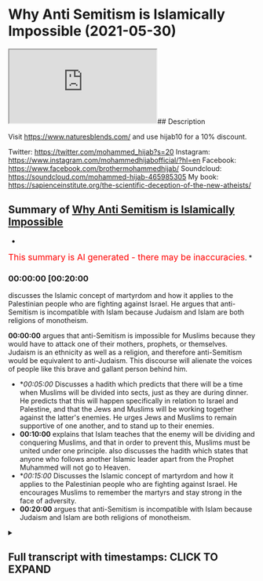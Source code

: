 # Why Anti Semitism is Islamically Impossible (2021-05-30)

<iframe loading='lazy' src='https://www.youtube.com/embed/pYObHod61eQ'></iframe>## Description

Visit https://www.naturesblends.com/ and use hijab10 for a 10% discount. 

Twitter: https://twitter.com/mohammed_hijab?s=20
Instagram: https://www.instagram.com/mohammedhijabofficial/?hl=en
Facebook: https://www.facebook.com/brothermohammedhijab/
Soundcloud: https://soundcloud.com/mohammed-hijab-465985305
My book: https://sapienceinstitute.org/the-scientific-deception-of-the-new-atheists/

## Summary of [Why Anti Semitism is Islamically Impossible](https://www.youtube.com/watch?v=pYObHod61eQ)


*

<span style="color:red; font-size:125%">This summary is AI generated - there may be inaccuracies</span>. [](/)*

### <a onclick="modifyYTiframeseektime('1200')">00:00:00 [00:20:00</a>

discusses the Islamic concept of martyrdom and how it applies to the Palestinian people who are fighting against Israel. He argues that anti-Semitism is incompatible with Islam because Judaism and Islam are both religions of monotheism.

**<a onclick="modifyYTiframeseektime('0')">00:00:00</a>** argues that anti-Semitism is impossible for Muslims because they would have to attack one of their mothers, prophets, or themselves. Judaism is an ethnicity as well as a religion, and therefore anti-Semitism would be equivalent to anti-Judaism. This discourse will alienate the voices of people like this brave and gallant person behind him.
* **<a onclick="modifyYTiframeseektime('300')">00:05:00</a>* Discusses a hadith which predicts that there will be a time when Muslims will be divided into sects, just as they are during dinner. He predicts that this will happen specifically in relation to Israel and Palestine, and that the Jews and Muslims will be working together against the latter's enemies. He urges Jews and Muslims to remain supportive of one another, and to stand up to their enemies.
* **<a onclick="modifyYTiframeseektime('600')">00:10:00</a>** explains that Islam teaches that the enemy will be dividing and conquering Muslims, and that in order to prevent this, Muslims must be united under one principle. also discusses the hadith which states that anyone who follows another Islamic leader apart from the Prophet Muhammed will not go to Heaven.
* **<a onclick="modifyYTiframeseektime('900')">00:15:00</a>* Discusses the Islamic concept of martyrdom and how it applies to the Palestinian people who are fighting against Israel. He encourages Muslims to remember the martyrs and stay strong in the face of adversity.
* **<a onclick="modifyYTiframeseektime('1200')">00:20:00</a>** argues that anti-Semitism is incompatible with Islam because Judaism and Islam are both religions of monotheism.

<details><summary><h2>Full transcript with timestamps: CLICK TO EXPAND</h2></summary>

<a onclick="modifyYTiframeseektime('0)')">0:00:00 historical to suggest that when the</a>
<a onclick="modifyYTiframeseektime('3)')">0:00:03 muslims are in charge</a>
<a onclick="modifyYTiframeseektime('5)')">0:00:05 that they demonize and ostracize and</a>
<a onclick="modifyYTiframeseektime('8)')">0:00:08 alienate</a>
<a onclick="modifyYTiframeseektime('8)')">0:00:08 and are unjust towards jewish people</a>
<a onclick="modifyYTiframeseektime('11)')">0:00:11 that we will never</a>
<a onclick="modifyYTiframeseektime('12)')">0:00:12 accept bernard lewis who is an</a>
<a onclick="modifyYTiframeseektime('15)')">0:00:15 orientalist</a>
<a onclick="modifyYTiframeseektime('16)')">0:00:16 against against the muslims really he's</a>
<a onclick="modifyYTiframeseektime('18)')">0:00:18 an orientalist he even admits</a>
<a onclick="modifyYTiframeseektime('21)')">0:00:21 that the kind of catastrophes that we</a>
<a onclick="modifyYTiframeseektime('23)')">0:00:23 saw</a>
<a onclick="modifyYTiframeseektime('25)')">0:00:25 in europe from the pogroms on the</a>
<a onclick="modifyYTiframeseektime('27)')">0:00:27 holocaust</a>
<a onclick="modifyYTiframeseektime('28)')">0:00:28 and the spanish inquisition in 1492</a>
<a onclick="modifyYTiframeseektime('31)')">0:00:31 there is no equivalent of that in the</a>
<a onclick="modifyYTiframeseektime('33)')">0:00:33 muslim world</a>
<a onclick="modifyYTiframeseektime('35)')">0:00:35 there is no equivalent in that you know</a>
<a onclick="modifyYTiframeseektime('37)')">0:00:37 why because the muslims did have</a>
<a onclick="modifyYTiframeseektime('40)')">0:00:40 respect and give it to the jewish people</a>
<a onclick="modifyYTiframeseektime('43)')">0:00:43 some people they say what about the</a>
<a onclick="modifyYTiframeseektime('44)')">0:00:44 jizya</a>
<a onclick="modifyYTiframeseektime('45)')">0:00:45 the jizya under all schools of thor</a>
<a onclick="modifyYTiframeseektime('48)')">0:00:48 is even less payment than the zakat but</a>
<a onclick="modifyYTiframeseektime('51)')">0:00:51 many people don't know that</a>
<a onclick="modifyYTiframeseektime('52)')">0:00:52 what is the discriminatory tax you're</a>
<a onclick="modifyYTiframeseektime('54)')">0:00:54 talking about</a>
<a onclick="modifyYTiframeseektime('56)')">0:00:56 it's not a discriminatory tax when it's</a>
<a onclick="modifyYTiframeseektime('58)')">0:00:58 less than the tax that the muslims have</a>
<a onclick="modifyYTiframeseektime('60)')">0:01:00 to pay</a>
<a onclick="modifyYTiframeseektime('61)')">0:01:01 and so these fallacies and misnomers and</a>
<a onclick="modifyYTiframeseektime('63)')">0:01:03 misconceptions</a>
<a onclick="modifyYTiframeseektime('65)')">0:01:05 about muslim jewish living is false</a>
<a onclick="modifyYTiframeseektime('69)')">0:01:09 and we say in fact the of the two</a>
<a onclick="modifyYTiframeseektime('71)')">0:01:11 abrahamic religions that are probably</a>
<a onclick="modifyYTiframeseektime('73)')">0:01:13 most close to one another</a>
<a onclick="modifyYTiframeseektime('75)')">0:01:15 in terms of theology especially as it</a>
<a onclick="modifyYTiframeseektime('77)')">0:01:17 relates to god</a>
<a onclick="modifyYTiframeseektime('78)')">0:01:18 islam and judaism are very very close</a>
<a onclick="modifyYTiframeseektime('82)')">0:01:22 we believe in moses we believe in dawood</a>
<a onclick="modifyYTiframeseektime('85)')">0:01:25 david</a>
<a onclick="modifyYTiframeseektime('86)')">0:01:26 we believe in solomon we believe in all</a>
<a onclick="modifyYTiframeseektime('88)')">0:01:28 of those prophets we believe in all of</a>
<a onclick="modifyYTiframeseektime('89)')">0:01:29 them</a>
<a onclick="modifyYTiframeseektime('90)')">0:01:30 and we respect them and we love them and</a>
<a onclick="modifyYTiframeseektime('93)')">0:01:33 in fact we cannot even be muslims</a>
<a onclick="modifyYTiframeseektime('94)')">0:01:34 without them</a>
<a onclick="modifyYTiframeseektime('96)')">0:01:36 and so therefore there shouldn't be this</a>
<a onclick="modifyYTiframeseektime('98)')">0:01:38 kind of friction between</a>
<a onclick="modifyYTiframeseektime('100)')">0:01:40 jewish people and zionists and sorry</a>
<a onclick="modifyYTiframeseektime('104)')">0:01:44 jewish people and muslims let me tell</a>
<a onclick="modifyYTiframeseektime('106)')">0:01:46 you something</a>
<a onclick="modifyYTiframeseektime('107)')">0:01:47 some of these individuals say the</a>
<a onclick="modifyYTiframeseektime('108)')">0:01:48 following they say muslims keep it</a>
<a onclick="modifyYTiframeseektime('110)')">0:01:50 closer bro</a>
<a onclick="modifyYTiframeseektime('111)')">0:01:51 some people say yes some people say that</a>
<a onclick="modifyYTiframeseektime('114)')">0:01:54 muslims are anti-semitic</a>
<a onclick="modifyYTiframeseektime('116)')">0:01:56 and i say to them how is it possible</a>
<a onclick="modifyYTiframeseektime('119)')">0:01:59 that muslims can be anti-semitic</a>
<a onclick="modifyYTiframeseektime('121)')">0:02:01 when one of the wives of the prophet</a>
<a onclick="modifyYTiframeseektime('124)')">0:02:04 sophia</a>
<a onclick="modifyYTiframeseektime('125)')">0:02:05 was a jew she was jewish from a jewish</a>
<a onclick="modifyYTiframeseektime('129)')">0:02:09 lineage of aaron</a>
<a onclick="modifyYTiframeseektime('130)')">0:02:10 there's no doubt about that and in fact</a>
<a onclick="modifyYTiframeseektime('132)')">0:02:12 in one occasion</a>
<a onclick="modifyYTiframeseektime('134)')">0:02:14 she was being abused by some of the</a>
<a onclick="modifyYTiframeseektime('136)')">0:02:16 other wives of the prophet</a>
<a onclick="modifyYTiframeseektime('138)')">0:02:18 because of her jewishness and the</a>
<a onclick="modifyYTiframeseektime('140)')">0:02:20 prophet stuck up for her</a>
<a onclick="modifyYTiframeseektime('142)')">0:02:22 telling her to reference her lineage as</a>
<a onclick="modifyYTiframeseektime('144)')">0:02:24 a point</a>
<a onclick="modifyYTiframeseektime('145)')">0:02:25 of honor tell them that your</a>
<a onclick="modifyYTiframeseektime('149)')">0:02:29 uncle is aaron who is a prophet</a>
<a onclick="modifyYTiframeseektime('152)')">0:02:32 he said anti-semitism is impossible</a>
<a onclick="modifyYTiframeseektime('156)')">0:02:36 for muslims because to be anti-semitic</a>
<a onclick="modifyYTiframeseektime('158)')">0:02:38 we would have to attack one of our</a>
<a onclick="modifyYTiframeseektime('160)')">0:02:40 mothers the mothers of the believers</a>
<a onclick="modifyYTiframeseektime('162)')">0:02:42 who is in fact more than this they'd had</a>
<a onclick="modifyYTiframeseektime('166)')">0:02:46 to attack one of our prophets</a>
<a onclick="modifyYTiframeseektime('168)')">0:02:48 who is moses how can you be anti-semitic</a>
<a onclick="modifyYTiframeseektime('171)')">0:02:51 how could you not like</a>
<a onclick="modifyYTiframeseektime('172)')">0:02:52 how could you hate jewish people based</a>
<a onclick="modifyYTiframeseektime('174)')">0:02:54 on their jewishness</a>
<a onclick="modifyYTiframeseektime('175)')">0:02:55 based on their ethnicity how can you do</a>
<a onclick="modifyYTiframeseektime('178)')">0:02:58 that</a>
<a onclick="modifyYTiframeseektime('178)')">0:02:58 when our prophets came from a jewish</a>
<a onclick="modifyYTiframeseektime('182)')">0:03:02 lineage</a>
<a onclick="modifyYTiframeseektime('183)')">0:03:03 it's not possible remember judaism is an</a>
<a onclick="modifyYTiframeseektime('186)')">0:03:06 ethno-religious</a>
<a onclick="modifyYTiframeseektime('187)')">0:03:07 construct it's an ethnicity as well as a</a>
<a onclick="modifyYTiframeseektime('190)')">0:03:10 religion</a>
<a onclick="modifyYTiframeseektime('191)')">0:03:11 so we say this we say the attempts of</a>
<a onclick="modifyYTiframeseektime('194)')">0:03:14 the mainstream media</a>
<a onclick="modifyYTiframeseektime('197)')">0:03:17 and the propagandist the zionist</a>
<a onclick="modifyYTiframeseektime('198)')">0:03:18 propagandist to try and conflate</a>
<a onclick="modifyYTiframeseektime('201)')">0:03:21 zionism with anti-semitism</a>
<a onclick="modifyYTiframeseektime('204)')">0:03:24 is only dangerous for them because you</a>
<a onclick="modifyYTiframeseektime('208)')">0:03:28 are opening the door</a>
<a onclick="modifyYTiframeseektime('210)')">0:03:30 to more serious crimes of anti-semitic</a>
<a onclick="modifyYTiframeseektime('212)')">0:03:32 feminism to be open</a>
<a onclick="modifyYTiframeseektime('214)')">0:03:34 and you're not going to be able to close</a>
<a onclick="modifyYTiframeseektime('216)')">0:03:36 that door it reminds me</a>
<a onclick="modifyYTiframeseektime('219)')">0:03:39 when you make a mockery out of rape and</a>
<a onclick="modifyYTiframeseektime('222)')">0:03:42 you say rape is and you define it in</a>
<a onclick="modifyYTiframeseektime('223)')">0:03:43 such a ridiculous way</a>
<a onclick="modifyYTiframeseektime('225)')">0:03:45 any kind of sexual thing then when the</a>
<a onclick="modifyYTiframeseektime('228)')">0:03:48 real rape</a>
<a onclick="modifyYTiframeseektime('228)')">0:03:48 happens then you are trivializing the</a>
<a onclick="modifyYTiframeseektime('233)')">0:03:53 pride of the rape</a>
<a onclick="modifyYTiframeseektime('234)')">0:03:54 the victim same thing here when the real</a>
<a onclick="modifyYTiframeseektime('237)')">0:03:57 anti-semitism happens</a>
<a onclick="modifyYTiframeseektime('239)')">0:03:59 you will be trivializing the plight of</a>
<a onclick="modifyYTiframeseektime('242)')">0:04:02 the jewish people in their communities</a>
<a onclick="modifyYTiframeseektime('243)')">0:04:03 who are in fact</a>
<a onclick="modifyYTiframeseektime('245)')">0:04:05 being attacked as a result of their</a>
<a onclick="modifyYTiframeseektime('247)')">0:04:07 ethnicity</a>
<a onclick="modifyYTiframeseektime('248)')">0:04:08 and because of what religion they decide</a>
<a onclick="modifyYTiframeseektime('249)')">0:04:09 to follow</a>
<a onclick="modifyYTiframeseektime('251)')">0:04:11 when you say that anti-semitism is</a>
<a onclick="modifyYTiframeseektime('253)')">0:04:13 equivalent to</a>
<a onclick="modifyYTiframeseektime('254)')">0:04:14 or anti-israelism anti-zionism is</a>
<a onclick="modifyYTiframeseektime('257)')">0:04:17 equivalent to anti-semitism</a>
<a onclick="modifyYTiframeseektime('259)')">0:04:19 we cannot accept that discourse and in</a>
<a onclick="modifyYTiframeseektime('262)')">0:04:22 fact doing so</a>
<a onclick="modifyYTiframeseektime('263)')">0:04:23 will alienate the voices of people like</a>
<a onclick="modifyYTiframeseektime('265)')">0:04:25 this behind me</a>
<a onclick="modifyYTiframeseektime('268)')">0:04:28 brave and gallant people brave and</a>
<a onclick="modifyYTiframeseektime('270)')">0:04:30 gallant people that have stood up for</a>
<a onclick="modifyYTiframeseektime('272)')">0:04:32 truth</a>
<a onclick="modifyYTiframeseektime('273)')">0:04:33 one of the things that one of the rabbis</a>
<a onclick="modifyYTiframeseektime('276)')">0:04:36 said</a>
<a onclick="modifyYTiframeseektime('278)')">0:04:38 one of the rabbis said he said that very</a>
<a onclick="modifyYTiframeseektime('280)')">0:04:40 interestingly is his perspective and his</a>
<a onclick="modifyYTiframeseektime('282)')">0:04:42 interpretation of the torah</a>
<a onclick="modifyYTiframeseektime('284)')">0:04:44 he said that we are in an exile he said</a>
<a onclick="modifyYTiframeseektime('287)')">0:04:47 and us trying to establish the state in</a>
<a onclick="modifyYTiframeseektime('289)')">0:04:49 1948</a>
<a onclick="modifyYTiframeseektime('291)')">0:04:51 we are trying to defy the exile of god</a>
<a onclick="modifyYTiframeseektime('294)')">0:04:54 and what's really interesting is that</a>
<a onclick="modifyYTiframeseektime('296)')">0:04:56 there is a verse in the quran</a>
<a onclick="modifyYTiframeseektime('299)')">0:04:59 there is actually a verse in the quran</a>
<a onclick="modifyYTiframeseektime('300)')">0:05:00 to that effect now some people say</a>
<a onclick="modifyYTiframeseektime('303)')">0:05:03 this is referring to the state of israel</a>
<a onclick="modifyYTiframeseektime('307)')">0:05:07 he says</a>
<a onclick="modifyYTiframeseektime('336)')">0:05:36 if you do good then that will be for</a>
<a onclick="modifyYTiframeseektime('338)')">0:05:38 yourself and if you do bad</a>
<a onclick="modifyYTiframeseektime('340)')">0:05:40 then that will be for it but when the</a>
<a onclick="modifyYTiframeseektime('342)')">0:05:42 second time comes</a>
<a onclick="modifyYTiframeseektime('345)')">0:05:45 and this is very interesting when they</a>
<a onclick="modifyYTiframeseektime('348)')">0:05:48 come</a>
<a onclick="modifyYTiframeseektime('348)')">0:05:48 into the masjid and what is it referring</a>
<a onclick="modifyYTiframeseektime('351)')">0:05:51 to here</a>
<a onclick="modifyYTiframeseektime('352)')">0:05:52 masjid al-aqsa when they come into the</a>
<a onclick="modifyYTiframeseektime('355)')">0:05:55 message for the second time</a>
<a onclick="modifyYTiframeseektime('357)')">0:05:57 and those who are arrogant there will be</a>
<a onclick="modifyYTiframeseektime('360)')">0:06:00 humiliated</a>
<a onclick="modifyYTiframeseektime('362)')">0:06:02 and they will go into the masjid and</a>
<a onclick="modifyYTiframeseektime('364)')">0:06:04 they will destroy</a>
<a onclick="modifyYTiframeseektime('366)')">0:06:06 that which has happened before some</a>
<a onclick="modifyYTiframeseektime('368)')">0:06:08 scholars say this</a>
<a onclick="modifyYTiframeseektime('369)')">0:06:09 is talking about the present state of</a>
<a onclick="modifyYTiframeseektime('371)')">0:06:11 israel and that there will be a conquest</a>
<a onclick="modifyYTiframeseektime('373)')">0:06:13 whether they like it or not and that is</a>
<a onclick="modifyYTiframeseektime('376)')">0:06:16 the promise of allah</a>
<a onclick="modifyYTiframeseektime('378)')">0:06:18 now some will say well we don't know if</a>
<a onclick="modifyYTiframeseektime('379)')">0:06:19 that's what he's talking about but there</a>
<a onclick="modifyYTiframeseektime('380)')">0:06:20 is a hadith</a>
<a onclick="modifyYTiframeseektime('382)')">0:06:22 that the last on the last days there</a>
<a onclick="modifyYTiframeseektime('384)')">0:06:24 will be people</a>
<a onclick="modifyYTiframeseektime('386)')">0:06:26 who will be literally on the periphery</a>
<a onclick="modifyYTiframeseektime('390)')">0:06:30 of the jerusalem mosque</a>
<a onclick="modifyYTiframeseektime('391)')">0:06:31 and that they will be at pakistan the</a>
<a onclick="modifyYTiframeseektime('394)')">0:06:34 true</a>
<a onclick="modifyYTiframeseektime('395)')">0:06:35 sect we talk about sector in islam</a>
<a onclick="modifyYTiframeseektime('398)')">0:06:38 like divisions and groups and whatever</a>
<a onclick="modifyYTiframeseektime('400)')">0:06:40 there's only one one</a>
<a onclick="modifyYTiframeseektime('401)')">0:06:41 to sect and they will be the ones who</a>
<a onclick="modifyYTiframeseektime('404)')">0:06:44 will eventually liberate</a>
<a onclick="modifyYTiframeseektime('408)')">0:06:48 from the occupation and this is the</a>
<a onclick="modifyYTiframeseektime('411)')">0:06:51 reality of the situation</a>
<a onclick="modifyYTiframeseektime('413)')">0:06:53 so we are aligned in those meetings and</a>
<a onclick="modifyYTiframeseektime('416)')">0:06:56 on those interpretations</a>
<a onclick="modifyYTiframeseektime('417)')">0:06:57 and we say today to our jewish visitors</a>
<a onclick="modifyYTiframeseektime('421)')">0:07:01 and</a>
<a onclick="modifyYTiframeseektime('422)')">0:07:02 our jewish friends companions</a>
<a onclick="modifyYTiframeseektime('425)')">0:07:05 that we truly respect what you are doing</a>
<a onclick="modifyYTiframeseektime('429)')">0:07:09 you truly are a great representation</a>
<a onclick="modifyYTiframeseektime('433)')">0:07:13 of justice and truth and now</a>
<a onclick="modifyYTiframeseektime('436)')">0:07:16 by doing what you're doing i promise you</a>
<a onclick="modifyYTiframeseektime('439)')">0:07:19 when our</a>
<a onclick="modifyYTiframeseektime('439)')">0:07:19 youth walk in the streets and see you</a>
<a onclick="modifyYTiframeseektime('443)')">0:07:23 in in your attire they won't be thinking</a>
<a onclick="modifyYTiframeseektime('446)')">0:07:26 these are the people that attack</a>
<a onclick="modifyYTiframeseektime('448)')">0:07:28 and celebrate the deaths of our children</a>
<a onclick="modifyYTiframeseektime('451)')">0:07:31 they will they will think twice before</a>
<a onclick="modifyYTiframeseektime('452)')">0:07:32 that happens and they'll think to</a>
<a onclick="modifyYTiframeseektime('453)')">0:07:33 themselves</a>
<a onclick="modifyYTiframeseektime('454)')">0:07:34 actually these guys could be very well</a>
<a onclick="modifyYTiframeseektime('457)')">0:07:37 the ones who supported us in our time of</a>
<a onclick="modifyYTiframeseektime('461)')">0:07:41 need</a>
<a onclick="modifyYTiframeseektime('462)')">0:07:42 they will be thinking these are the ones</a>
<a onclick="modifyYTiframeseektime('464)')">0:07:44 who support</a>
<a onclick="modifyYTiframeseektime('465)')">0:07:45 the palestinians who condemn the killing</a>
<a onclick="modifyYTiframeseektime('468)')">0:07:48 of 66 innocent people</a>
<a onclick="modifyYTiframeseektime('471)')">0:07:51 by the brutal regime</a>
<a onclick="modifyYTiframeseektime('474)')">0:07:54 and that believe me is better than any</a>
<a onclick="modifyYTiframeseektime('477)')">0:07:57 propaganda that any zionists can do</a>
<a onclick="modifyYTiframeseektime('486)')">0:08:06 so what i want to say is this</a>
<a onclick="modifyYTiframeseektime('489)')">0:08:09 but i want to say one more thing ladies</a>
<a onclick="modifyYTiframeseektime('492)')">0:08:12 and gentlemen</a>
<a onclick="modifyYTiframeseektime('494)')">0:08:14 today i was meant to have a discussion</a>
<a onclick="modifyYTiframeseektime('495)')">0:08:15 with you a quick talk</a>
<a onclick="modifyYTiframeseektime('498)')">0:08:18 and what i wanted to say to you is this</a>
<a onclick="modifyYTiframeseektime('500)')">0:08:20 there is a hadith</a>
<a onclick="modifyYTiframeseektime('501)')">0:08:21 because the question is why is this</a>
<a onclick="modifyYTiframeseektime('503)')">0:08:23 happening</a>
<a onclick="modifyYTiframeseektime('505)')">0:08:25 why is this happening to us why is it</a>
<a onclick="modifyYTiframeseektime('508)')">0:08:28 happening</a>
<a onclick="modifyYTiframeseektime('509)')">0:08:29 that this is happening in palestine and</a>
<a onclick="modifyYTiframeseektime('511)')">0:08:31 so on the prophet saws</a>
<a onclick="modifyYTiframeseektime('515)')">0:08:35 he predicted this he told us</a>
<a onclick="modifyYTiframeseektime('532)')">0:08:52 where the nations are going to</a>
<a onclick="modifyYTiframeseektime('536)')">0:08:56 split you apart just like when you're in</a>
<a onclick="modifyYTiframeseektime('540)')">0:09:00 dinner time and you're splitting apart</a>
<a onclick="modifyYTiframeseektime('542)')">0:09:02 your food</a>
<a onclick="modifyYTiframeseektime('543)')">0:09:03 subhanallah you know when you're having</a>
<a onclick="modifyYTiframeseektime('546)')">0:09:06 dinner you eat biryani i don't know you</a>
<a onclick="modifyYTiframeseektime('548)')">0:09:08 have curry you have this you have that</a>
<a onclick="modifyYTiframeseektime('550)')">0:09:10 papadum roti whatever you have</a>
<a onclick="modifyYTiframeseektime('552)')">0:09:12 and you say to your friend give me the</a>
<a onclick="modifyYTiframeseektime('553)')">0:09:13 roti you say to them give me that i</a>
<a onclick="modifyYTiframeseektime('555)')">0:09:15 don't know what</a>
<a onclick="modifyYTiframeseektime('556)')">0:09:16 the papa's done and you you mixing it</a>
<a onclick="modifyYTiframeseektime('560)')">0:09:20 about like this</a>
<a onclick="modifyYTiframeseektime('561)')">0:09:21 the prophet told us that basically this</a>
<a onclick="modifyYTiframeseektime('563)')">0:09:23 is the way</a>
<a onclick="modifyYTiframeseektime('564)')">0:09:24 that the nations are going to be</a>
<a onclick="modifyYTiframeseektime('566)')">0:09:26 splitting the muslims up</a>
<a onclick="modifyYTiframeseektime('568)')">0:09:28 just like this so one of the sahaba</a>
<a onclick="modifyYTiframeseektime('574)')">0:09:34 illustrated</a>
<a onclick="modifyYTiframeseektime('588)')">0:09:48 he said rather on that day</a>
<a onclick="modifyYTiframeseektime('592)')">0:09:52 that you will be kahir you will be a lot</a>
<a onclick="modifyYTiframeseektime('594)')">0:09:54 be a lot in number</a>
<a onclick="modifyYTiframeseektime('598)')">0:09:58 however you will be like the scum</a>
<a onclick="modifyYTiframeseektime('601)')">0:10:01 the rubbish meaning you don't have much</a>
<a onclick="modifyYTiframeseektime('604)')">0:10:04 quality in you</a>
<a onclick="modifyYTiframeseektime('606)')">0:10:06 you'll be scummish you'll be rubbish</a>
<a onclick="modifyYTiframeseektime('610)')">0:10:10 is silly just like when you go to the</a>
<a onclick="modifyYTiframeseektime('612)')">0:10:12 sea and you see the foam on top</a>
<a onclick="modifyYTiframeseektime('615)')">0:10:15 like the scum on top of the water</a>
<a onclick="modifyYTiframeseektime('618)')">0:10:18 on the torrents are taking it away the</a>
<a onclick="modifyYTiframeseektime('621)')">0:10:21 prophet told us this</a>
<a onclick="modifyYTiframeseektime('623)')">0:10:23 so the the sahabah were interested they</a>
<a onclick="modifyYTiframeseektime('625)')">0:10:25 say why is that the case</a>
<a onclick="modifyYTiframeseektime('629)')">0:10:29 and the prophet also said well i am</a>
<a onclick="modifyYTiframeseektime('651)')">0:10:51 [Applause]</a>
<a onclick="modifyYTiframeseektime('657)')">0:10:57 away from the hearts of your enemies</a>
<a onclick="modifyYTiframeseektime('661)')">0:11:01 this is very important not only fear but</a>
<a onclick="modifyYTiframeseektime('663)')">0:11:03 respect</a>
<a onclick="modifyYTiframeseektime('664)')">0:11:04 that they will lose fear and respect for</a>
<a onclick="modifyYTiframeseektime('666)')">0:11:06 you muslims your enemies</a>
<a onclick="modifyYTiframeseektime('668)')">0:11:08 they will lose fear and respect for you</a>
<a onclick="modifyYTiframeseektime('671)')">0:11:11 and then he said something else</a>
<a onclick="modifyYTiframeseektime('675)')">0:11:15 he said that that you will have in your</a>
<a onclick="modifyYTiframeseektime('678)')">0:11:18 hearts</a>
<a onclick="modifyYTiframeseektime('682)')">0:11:22 he asked the sahaba said what is</a>
<a onclick="modifyYTiframeseektime('688)')">0:11:28 that when you love the dunya and you</a>
<a onclick="modifyYTiframeseektime('689)')">0:11:29 hear you fear death</a>
<a onclick="modifyYTiframeseektime('692)')">0:11:32 this is the hadith the hadith</a>
<a onclick="modifyYTiframeseektime('695)')">0:11:35 is this we as the muslim community now</a>
<a onclick="modifyYTiframeseektime('699)')">0:11:39 despite our numbers despite the fact</a>
<a onclick="modifyYTiframeseektime('701)')">0:11:41 that we are lots in number</a>
<a onclick="modifyYTiframeseektime('704)')">0:11:44 unfortunately we have not been able</a>
<a onclick="modifyYTiframeseektime('708)')">0:11:48 to punch at our weight we have</a>
<a onclick="modifyYTiframeseektime('711)')">0:11:51 fulfilled letter by letter line by line</a>
<a onclick="modifyYTiframeseektime('714)')">0:11:54 word by word the hadith of the prophet</a>
<a onclick="modifyYTiframeseektime('717)')">0:11:57 muhammad sallallahu alaihi</a>
<a onclick="modifyYTiframeseektime('719)')">0:11:59 that prophecy of the future exactly</a>
<a onclick="modifyYTiframeseektime('721)')">0:12:01 happened</a>
<a onclick="modifyYTiframeseektime('722)')">0:12:02 how do we get out of this the question</a>
<a onclick="modifyYTiframeseektime('725)')">0:12:05 now is</a>
<a onclick="modifyYTiframeseektime('726)')">0:12:06 what is the solution now we've already</a>
<a onclick="modifyYTiframeseektime('728)')">0:12:08 done the prognosis</a>
<a onclick="modifyYTiframeseektime('730)')">0:12:10 what's the solution the solution is this</a>
<a onclick="modifyYTiframeseektime('733)')">0:12:13 very carefully listen carefully</a>
<a onclick="modifyYTiframeseektime('736)')">0:12:16 number two what number one sorry the</a>
<a onclick="modifyYTiframeseektime('738)')">0:12:18 prophet said that the</a>
<a onclick="modifyYTiframeseektime('739)')">0:12:19 enemy will be dividing us right divide</a>
<a onclick="modifyYTiframeseektime('742)')">0:12:22 and conquer</a>
<a onclick="modifyYTiframeseektime('743)')">0:12:23 and it's as if he was there when uh mark</a>
<a onclick="modifyYTiframeseektime('745)')">0:12:25 sykes</a>
<a onclick="modifyYTiframeseektime('746)')">0:12:26 and kiko were literally in in the early</a>
<a onclick="modifyYTiframeseektime('748)')">0:12:28 1900s dividing the countries and</a>
<a onclick="modifyYTiframeseektime('751)')">0:12:31 if you look at the map there's why is</a>
<a onclick="modifyYTiframeseektime('752)')">0:12:32 that why is there like straight lines on</a>
<a onclick="modifyYTiframeseektime('754)')">0:12:34 the map</a>
<a onclick="modifyYTiframeseektime('755)')">0:12:35 because the colonizer literally put a</a>
<a onclick="modifyYTiframeseektime('757)')">0:12:37 ruler to the pen and said this is going</a>
<a onclick="modifyYTiframeseektime('758)')">0:12:38 to be egypt</a>
<a onclick="modifyYTiframeseektime('759)')">0:12:39 like that so it's why why is it like a</a>
<a onclick="modifyYTiframeseektime('761)')">0:12:41 like a block</a>
<a onclick="modifyYTiframeseektime('763)')">0:12:43 this is going to be you know this</a>
<a onclick="modifyYTiframeseektime('764)')">0:12:44 country's they did it like that</a>
<a onclick="modifyYTiframeseektime('767)')">0:12:47 this so the first thing is about unity</a>
<a onclick="modifyYTiframeseektime('771)')">0:12:51 it's very important</a>
<a onclick="modifyYTiframeseektime('781)')">0:13:01 in indeed those people who divided their</a>
<a onclick="modifyYTiframeseektime('783)')">0:13:03 religion</a>
<a onclick="modifyYTiframeseektime('784)')">0:13:04 and shia became different sects and now</a>
<a onclick="modifyYTiframeseektime('787)')">0:13:07 we actually have a sect called that</a>
<a onclick="modifyYTiframeseektime('788)')">0:13:08 funny enough</a>
<a onclick="modifyYTiframeseektime('789)')">0:13:09 then you've got nothing to do with them</a>
<a onclick="modifyYTiframeseektime('790)')">0:13:10 this is what allah said to the prophet</a>
<a onclick="modifyYTiframeseektime('792)')">0:13:12 muhammad</a>
<a onclick="modifyYTiframeseektime('793)')">0:13:13 you have nothing to do with them anyone</a>
<a onclick="modifyYTiframeseektime('795)')">0:13:15 and listen carefully young people</a>
<a onclick="modifyYTiframeseektime('797)')">0:13:17 anyone after you become practicing in</a>
<a onclick="modifyYTiframeseektime('799)')">0:13:19 the religion of islam who tells you look</a>
<a onclick="modifyYTiframeseektime('801)')">0:13:21 this is the only right way this is the</a>
<a onclick="modifyYTiframeseektime('804)')">0:13:24 only</a>
<a onclick="modifyYTiframeseektime('804)')">0:13:24 this shaykh is the only shaykh that is</a>
<a onclick="modifyYTiframeseektime('806)')">0:13:26 going to bring you to jannah</a>
<a onclick="modifyYTiframeseektime('808)')">0:13:28 this will like if anybody tells you that</a>
<a onclick="modifyYTiframeseektime('810)')">0:13:30 from any side in the spectrum</a>
<a onclick="modifyYTiframeseektime('812)')">0:13:32 salafi and they are falling into this</a>
<a onclick="modifyYTiframeseektime('816)')">0:13:36 dividing and conquer technique that's</a>
<a onclick="modifyYTiframeseektime('819)')">0:13:39 been happening from the beginning of the</a>
<a onclick="modifyYTiframeseektime('820)')">0:13:40 20th century</a>
<a onclick="modifyYTiframeseektime('822)')">0:13:42 they came to our country</a>
<a onclick="modifyYTiframeseektime('826)')">0:13:46 they came to our countries literally</a>
<a onclick="modifyYTiframeseektime('828)')">0:13:48 lawrence of arabia</a>
<a onclick="modifyYTiframeseektime('829)')">0:13:49 came into the arabic lands and he told</a>
<a onclick="modifyYTiframeseektime('832)')">0:13:52 them look why are you</a>
<a onclick="modifyYTiframeseektime('833)')">0:13:53 why are you being governed why are you</a>
<a onclick="modifyYTiframeseektime('835)')">0:13:55 being governed by turkish people</a>
<a onclick="modifyYTiframeseektime('837)')">0:13:57 and he put in their hearts</a>
<a onclick="modifyYTiframeseektime('840)')">0:14:00 he put in their hearts this love for</a>
<a onclick="modifyYTiframeseektime('843)')">0:14:03 nationalism</a>
<a onclick="modifyYTiframeseektime('844)')">0:14:04 and patriotism and they put above their</a>
<a onclick="modifyYTiframeseektime('847)')">0:14:07 islamic identity their national identity</a>
<a onclick="modifyYTiframeseektime('849)')">0:14:09 and as a result of it</a>
<a onclick="modifyYTiframeseektime('850)')">0:14:10 the ottoman empire was basically the</a>
<a onclick="modifyYTiframeseektime('852)')">0:14:12 beginning of the end for it</a>
<a onclick="modifyYTiframeseektime('853)')">0:14:13 so dividing and conquering has been an</a>
<a onclick="modifyYTiframeseektime('855)')">0:14:15 ancient tactic</a>
<a onclick="modifyYTiframeseektime('857)')">0:14:17 and ancient these people have been doing</a>
<a onclick="modifyYTiframeseektime('860)')">0:14:20 some of the brothers help them hold the</a>
<a onclick="modifyYTiframeseektime('861)')">0:14:21 signs please can you go and jump in with</a>
<a onclick="modifyYTiframeseektime('863)')">0:14:23 them please help them</a>
<a onclick="modifyYTiframeseektime('864)')">0:14:24 let's have a nice mix of muslims and our</a>
<a onclick="modifyYTiframeseektime('866)')">0:14:26 fellow jewish friends</a>
<a onclick="modifyYTiframeseektime('868)')">0:14:28 yes</a>
<a onclick="modifyYTiframeseektime('883)')">0:14:43 say unity unity yes upon the right</a>
<a onclick="modifyYTiframeseektime('885)')">0:14:45 principle</a>
<a onclick="modifyYTiframeseektime('888)')">0:14:48 but that is number one because the</a>
<a onclick="modifyYTiframeseektime('890)')">0:14:50 prophet told us there will come a time</a>
<a onclick="modifyYTiframeseektime('891)')">0:14:51 where you'll be divided</a>
<a onclick="modifyYTiframeseektime('892)')">0:14:52 meaning in order to rectify this</a>
<a onclick="modifyYTiframeseektime('894)')">0:14:54 situation we will have to be united</a>
<a onclick="modifyYTiframeseektime('896)')">0:14:56 that's the reality the second thing is</a>
<a onclick="modifyYTiframeseektime('899)')">0:14:59 this he said that you will be</a>
<a onclick="modifyYTiframeseektime('902)')">0:15:02 that you will be basically like the</a>
<a onclick="modifyYTiframeseektime('904)')">0:15:04 torrent the rubbish the scum of the</a>
<a onclick="modifyYTiframeseektime('906)')">0:15:06 of the water of the sea so what we have</a>
<a onclick="modifyYTiframeseektime('908)')">0:15:08 to do now</a>
<a onclick="modifyYTiframeseektime('910)')">0:15:10 in order to get the mahiba back from the</a>
<a onclick="modifyYTiframeseektime('914)')">0:15:14 from those enemies what we have to do is</a>
<a onclick="modifyYTiframeseektime('917)')">0:15:17 we have to build ourselves up</a>
<a onclick="modifyYTiframeseektime('918)')">0:15:18 in every single way possible i say that</a>
<a onclick="modifyYTiframeseektime('921)')">0:15:21 honestly</a>
<a onclick="modifyYTiframeseektime('922)')">0:15:22 now it's the time for all of our youth</a>
<a onclick="modifyYTiframeseektime('925)')">0:15:25 to think about</a>
<a onclick="modifyYTiframeseektime('926)')">0:15:26 not just contributing for themselves the</a>
<a onclick="modifyYTiframeseektime('928)')">0:15:28 individualistic idea of i'm doing it for</a>
<a onclick="modifyYTiframeseektime('930)')">0:15:30 myself i want to get married when i have</a>
<a onclick="modifyYTiframeseektime('931)')">0:15:31 a kid like this and that and then die no</a>
<a onclick="modifyYTiframeseektime('933)')">0:15:33 now whatever you choose to do in life</a>
<a onclick="modifyYTiframeseektime('935)')">0:15:35 whether it's to go to medical school</a>
<a onclick="modifyYTiframeseektime('937)')">0:15:37 whether it's to be an engineer whether</a>
<a onclick="modifyYTiframeseektime('939)')">0:15:39 it's to do this or to do that</a>
<a onclick="modifyYTiframeseektime('940)')">0:15:40 now you have to have a dual purpose in</a>
<a onclick="modifyYTiframeseektime('942)')">0:15:42 mind i i want to do it for myself</a>
<a onclick="modifyYTiframeseektime('944)')">0:15:44 but b how am i going to make this</a>
<a onclick="modifyYTiframeseektime('946)')">0:15:46 contribute to the ummah</a>
<a onclick="modifyYTiframeseektime('948)')">0:15:48 how am i going to make this contribute</a>
<a onclick="modifyYTiframeseektime('949)')">0:15:49 to the muslim community</a>
<a onclick="modifyYTiframeseektime('951)')">0:15:51 and muslim muslim</a>
<a onclick="modifyYTiframeseektime('965)')">0:16:05 i say this to you we must start</a>
<a onclick="modifyYTiframeseektime('968)')">0:16:08 rebuilding ourselves</a>
<a onclick="modifyYTiframeseektime('969)')">0:16:09 individually as families as communities</a>
<a onclick="modifyYTiframeseektime('972)')">0:16:12 and then internationally</a>
<a onclick="modifyYTiframeseektime('973)')">0:16:13 that is the only way forward we want to</a>
<a onclick="modifyYTiframeseektime('975)')">0:16:15 see islam implemented let's get it</a>
<a onclick="modifyYTiframeseektime('977)')">0:16:17 implemented in our own homes</a>
<a onclick="modifyYTiframeseektime('979)')">0:16:19 in our own backyards we need this now</a>
<a onclick="modifyYTiframeseektime('983)')">0:16:23 more than ever before because there will</a>
<a onclick="modifyYTiframeseektime('985)')">0:16:25 come a time</a>
<a onclick="modifyYTiframeseektime('986)')">0:16:26 where the victory as allah says will</a>
<a onclick="modifyYTiframeseektime('989)')">0:16:29 come to us the victory will come</a>
<a onclick="modifyYTiframeseektime('991)')">0:16:31 it's not about a matter of if it's a</a>
<a onclick="modifyYTiframeseektime('993)')">0:16:33 battle of wind</a>
<a onclick="modifyYTiframeseektime('995)')">0:16:35 but the question is the boat is gonna</a>
<a onclick="modifyYTiframeseektime('997)')">0:16:37 come and go are you gonna go onto the</a>
<a onclick="modifyYTiframeseektime('999)')">0:16:39 boat</a>
<a onclick="modifyYTiframeseektime('1000)')">0:16:40 meaning are you gonna start thinking in</a>
<a onclick="modifyYTiframeseektime('1003)')">0:16:43 alignment with the</a>
<a onclick="modifyYTiframeseektime('1004)')">0:16:44 objectives of the of the community the</a>
<a onclick="modifyYTiframeseektime('1006)')">0:16:46 muslim community are you not</a>
<a onclick="modifyYTiframeseektime('1008)')">0:16:48 now that's what i say to you the muslims</a>
<a onclick="modifyYTiframeseektime('1010)')">0:16:50 now we have to start thinking</a>
<a onclick="modifyYTiframeseektime('1012)')">0:16:52 about the community anything you choose</a>
<a onclick="modifyYTiframeseektime('1015)')">0:16:55 to do think about one question</a>
<a onclick="modifyYTiframeseektime('1017)')">0:16:57 how can what i do contribute to the</a>
<a onclick="modifyYTiframeseektime('1019)')">0:16:59 ummah</a>
<a onclick="modifyYTiframeseektime('1020)')">0:17:00 i'm not giving you any specific or</a>
<a onclick="modifyYTiframeseektime('1022)')">0:17:02 precise answers you find figures out</a>
<a onclick="modifyYTiframeseektime('1023)')">0:17:03 yourself</a>
<a onclick="modifyYTiframeseektime('1024)')">0:17:04 you want to be a doctor if you want to</a>
<a onclick="modifyYTiframeseektime('1026)')">0:17:06 be an engineer whatever you want to do</a>
<a onclick="modifyYTiframeseektime('1027)')">0:17:07 the question you have to have in your</a>
<a onclick="modifyYTiframeseektime('1029)')">0:17:09 mind now how is what i do</a>
<a onclick="modifyYTiframeseektime('1032)')">0:17:12 gonna contribute to the ummah believe me</a>
<a onclick="modifyYTiframeseektime('1035)')">0:17:15 the people in palestine have been</a>
<a onclick="modifyYTiframeseektime('1037)')">0:17:17 already promised victory</a>
<a onclick="modifyYTiframeseektime('1040)')">0:17:20 they have been promised that don't worry</a>
<a onclick="modifyYTiframeseektime('1042)')">0:17:22 too much about them</a>
<a onclick="modifyYTiframeseektime('1044)')">0:17:24 he says in the quran and this will be</a>
<a onclick="modifyYTiframeseektime('1046)')">0:17:26 the last thing yes that i say</a>
<a onclick="modifyYTiframeseektime('1059)')">0:17:39 [Music]</a>
<a onclick="modifyYTiframeseektime('1078)')">0:17:58 m</a>
<a onclick="modifyYTiframeseektime('1084)')">0:18:04 [Music]</a>
<a onclick="modifyYTiframeseektime('1106)')">0:18:26 allah</a>
<a onclick="modifyYTiframeseektime('1132)')">0:18:52 of those people that are attacking us</a>
<a onclick="modifyYTiframeseektime('1135)')">0:18:55 don't let that grieve you</a>
<a onclick="modifyYTiframeseektime('1140)')">0:19:00 that certainly to allah belongs all of</a>
<a onclick="modifyYTiframeseektime('1143)')">0:19:03 the might</a>
<a onclick="modifyYTiframeseektime('1146)')">0:19:06 so allah belongs all of the might</a>
<a onclick="modifyYTiframeseektime('1152)')">0:19:12 all-knowing so these people who have</a>
<a onclick="modifyYTiframeseektime('1154)')">0:19:14 been killed and made shaheed</a>
<a onclick="modifyYTiframeseektime('1156)')">0:19:16 we should not be too sad about this</a>
<a onclick="modifyYTiframeseektime('1158)')">0:19:18 because they are now in sha allah</a>
<a onclick="modifyYTiframeseektime('1161)')">0:19:21 in jannah</a>
<a onclick="modifyYTiframeseektime('1164)')">0:19:24 we should be feeling sorry for ourselves</a>
<a onclick="modifyYTiframeseektime('1166)')">0:19:26 because we are here</a>
<a onclick="modifyYTiframeseektime('1168)')">0:19:28 being tested with being good believers</a>
<a onclick="modifyYTiframeseektime('1171)')">0:19:31 in this kind by the way the same thing</a>
<a onclick="modifyYTiframeseektime('1173)')">0:19:33 i'm sure applies you know the struggle</a>
<a onclick="modifyYTiframeseektime('1176)')">0:19:36 in a society like this and we have to</a>
<a onclick="modifyYTiframeseektime('1178)')">0:19:38 remain steadfast</a>
<a onclick="modifyYTiframeseektime('1180)')">0:19:40 and and really the hisab on us is going</a>
<a onclick="modifyYTiframeseektime('1182)')">0:19:42 to be much more than on them</a>
<a onclick="modifyYTiframeseektime('1185)')">0:19:45 allah has honored them to put them in</a>
<a onclick="modifyYTiframeseektime('1187)')">0:19:47 that place and make them the center of</a>
<a onclick="modifyYTiframeseektime('1189)')">0:19:49 the struggle in the ummah</a>
<a onclick="modifyYTiframeseektime('1191)')">0:19:51 and we what we can do is</a>
<a onclick="modifyYTiframeseektime('1194)')">0:19:54 do everything in our humanly power and</a>
<a onclick="modifyYTiframeseektime('1197)')">0:19:57 possibility</a>
<a onclick="modifyYTiframeseektime('1198)')">0:19:58 to give them nothing victory and to give</a>
<a onclick="modifyYTiframeseektime('1201)')">0:20:01 ourselves nothing</a>
<a onclick="modifyYTiframeseektime('1203)')">0:20:03 wassalamualaikum warahmatullahi</a>
<a onclick="modifyYTiframeseektime('1212)')">0:20:12 foreign</a>
</details>